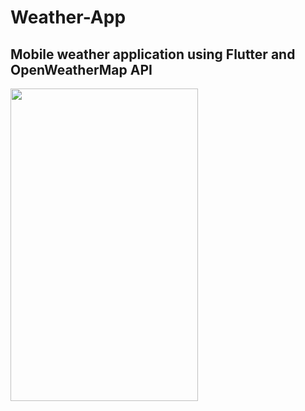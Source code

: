 # Weather-App
## Mobile weather application using Flutter and OpenWeatherMap API

<img height = 500 width = 300 src = "https://user-images.githubusercontent.com/63549695/146420483-6650c008-26ee-4b84-8be5-2107d4646684.png">
